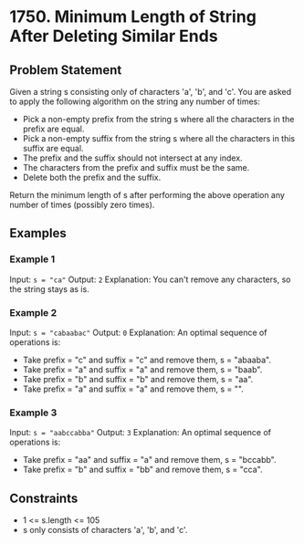 # 1750. Minimum Length of String After Deleting Similar Ends

## Problem Statement

Given a string s consisting only of characters 'a', 'b', and 'c'. You are asked to apply the following algorithm on the string any number of times:

- Pick a non-empty prefix from the string s where all the characters in the prefix are equal.
- Pick a non-empty suffix from the string s where all the characters in this suffix are equal.
- The prefix and the suffix should not intersect at any index.
- The characters from the prefix and suffix must be the same.
- Delete both the prefix and the suffix.

Return the minimum length of s after performing the above operation any number of times (possibly zero times).

## Examples

### Example 1

Input: `s = "ca"`
Output: `2`
Explanation: You can't remove any characters, so the string stays as is.

### Example 2

Input: `s = "cabaabac"`
Output: `0`
Explanation: An optimal sequence of operations is:

- Take prefix = "c" and suffix = "c" and remove them, s = "abaaba".
- Take prefix = "a" and suffix = "a" and remove them, s = "baab".
- Take prefix = "b" and suffix = "b" and remove them, s = "aa".
- Take prefix = "a" and suffix = "a" and remove them, s = "".

### Example 3

Input: `s = "aabccabba"`
Output: `3`
Explanation: An optimal sequence of operations is:

- Take prefix = "aa" and suffix = "a" and remove them, s = "bccabb".
- Take prefix = "b" and suffix = "bb" and remove them, s = "cca".

## Constraints

- 1 <= s.length <= 105
- s only consists of characters 'a', 'b', and 'c'.
